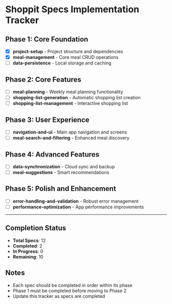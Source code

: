 # Shoppit Specs Implementation Tracker

## Phase 1: Core Foundation
- [X] **project-setup** - Project structure and dependencies
- [x] **meal-management** - Core meal CRUD operations  
- [ ] **data-persistence** - Local storage and caching

## Phase 2: Core Features
- [ ] **meal-planning** - Weekly meal planning functionality
- [ ] **shopping-list-generation** - Automatic shopping list creation
- [ ] **shopping-list-management** - Interactive shopping list

## Phase 3: User Experience  
- [ ] **navigation-and-ui** - Main app navigation and screens
- [ ] **meal-search-and-filtering** - Enhanced meal discovery

## Phase 4: Advanced Features
- [ ] **data-synchronization** - Cloud sync and backup
- [ ] **meal-suggestions** - Smart recommendations

## Phase 5: Polish and Enhancement
- [ ] **error-handling-and-validation** - Robust error management
- [ ] **performance-optimization** - App performance improvements

---

## Completion Status
- **Total Specs**: 12
- **Completed**: 2
- **In Progress**: 0
- **Remaining**: 10

## Notes
- Each spec should be completed in order within its phase
- Phase 1 must be completed before moving to Phase 2
- Update this tracker as specs are completed